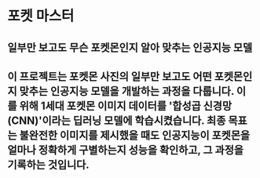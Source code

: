 # 포켓 마스터
## 일부만 보고도 무슨 포켓몬인지 알아 맞추는 인공지능 모델

## 이 프로젝트는 포켓몬 사진의 일부만 보고도 어떤 포켓몬인지 맞추는 인공지능 모델을 개발하는 과정을 다룹니다. 이를 위해 1세대 포켓몬 이미지 데이터를 '합성곱 신경망(CNN)'이라는 딥러닝 모델에 학습시켰습니다. 최종 목표는 불완전한 이미지를 제시했을 때도 인공지능이 포켓몬을 얼마나 정확하게 구별하는지 성능을 확인하고, 그 과정을 기록하는 것입니다.
